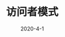 ---
title: '访问者模式'
sitemap:
  exclude: false
  changefreq: hourly

date: 2020-4-1
tags:
- 设计模式
- 基础
---